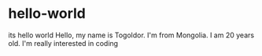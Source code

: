 # hello-world
its hello world
Hello, my name is Togoldor. I'm from Mongolia. I am 20 years old. I'm really interested in coding
